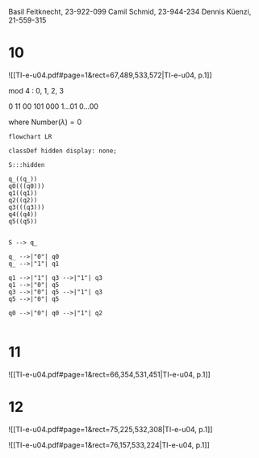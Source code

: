 
Basil Feitknecht, 23-922-099
Camil Schmid, 23-944-234
Dennis Küenzi, 21-559-315


# 10
![[TI-e-u04.pdf#page=1&rect=67,489,533,572|TI-e-u04, p.1]]


mod 4 : 0, 1, 2, 3

0
11
00
101
000
1...01
0...00

where $\mathrm{Number}(\lambda)=0$


```mermaid
flowchart LR

classDef hidden display: none;

S:::hidden

q_((q_))
q0(((q0)))
q1((q1))
q2((q2))
q3(((q3)))
q4((q4))
q5((q5))


S --> q_

q_ -->|"0"| q0
q_ -->|"1"| q1

q1 -->|"1"| q3 -->|"1"| q3
q1 -->|"0"| q5
q3 -->|"0"| q5 -->|"1"| q3 
q5 -->|"0"| q5

q0 -->|"0"| q0 -->|"1"| q2


```


# 11
![[TI-e-u04.pdf#page=1&rect=66,354,531,451|TI-e-u04, p.1]]



# 12

![[TI-e-u04.pdf#page=1&rect=75,225,532,308|TI-e-u04, p.1]]



![[TI-e-u04.pdf#page=1&rect=76,157,533,224|TI-e-u04, p.1]]

